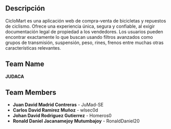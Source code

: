 ## Descripción 

CicloMart es una aplicación web de compra-venta de bicicletas y repuestos de ciclismo. Ofrece una experiencia única, segura y confiable, al exigir documentación legal de propiedad a los vendedores. Los usuarios pueden encontrar exactamente lo que buscan usando filtros avanzados como grupos de transmisión, suspensión, peso, rines, frenos entre muchas otras características relevantes. 

## Team Name 
**JUDACA** 

## Team Members 
- **Juan David Madrid Contreras** - JuMad-SE 
- **Carlos David Ramirez Muñoz** - wlsec0d 
- **Johan David Rodriguez Gutierrez** - Homeros0 
- **Ronald Daniel Jacanamejoy Mutumbajoy** - RonaldDaniel20
